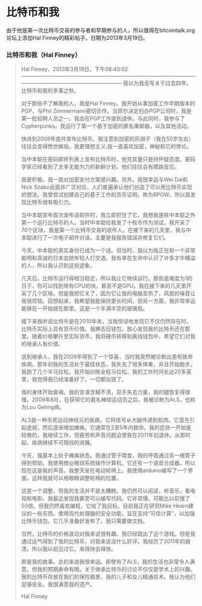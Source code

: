 # 比特币和我

由于他是第一次比特币交易的参与者和早期参与的人，所以值得在bitcointalk.org论坛上添加Hal Finney的精彩帖子。日期为2013年3月19日。


### 比特币和我（Hal Finney）

> Hal Finney，2013年3月19日，下午08:40:02
> ————————————————————————————————————————————————————
> 我以为我会写关于过去四年，比特币和我的多事之秋。
> 
> 对于那些不了解我的人，我是Hal Finney。我开始从事加密工作早期版本的PGP，与Phil Zimmermann密切合作。当菲尔决定创办PGP公司时，我是第一批招聘人员之一。我会在PGP工作直到退休。与此同时，我参与了Cypherpunks。我运行了第一个基于加密的匿名重邮器，以及其他活动。
>
> 快进到2008年底并宣布比特币。我注意到加密的灰胡子（我在50岁左右）往往会变得愤世嫉俗。我更理想主义;我一直喜欢加密，神秘和它的悖论。
>
> 当中本聪在密码邮件列表上宣布比特币时，他充其量只是持怀疑态度。密码学家已经看到了太多无能为力的新鲜计划，他们往往会有膝跳反应。
>
> 我更积极。我一直对加密支付方案感兴趣。另外，我很幸运与Wei Dai和Nick Szabo会面并广泛对应，人们普遍承认他们创造了可以用比特币实现的想法。我曾尝试创建自己的基于工作的货币证明，称为RPOW。所以我发现比特币很有吸引力。
>
> 当中本聪宣布首次发布该软件时，我立即抓住了它。我想我是除中本聪之外第一个运行比特币的人。当时中本聪给我发了十枚币作为测试，我开采了70个区块，我是第一个比特币交易的收件人。在接下来的几天里，我与中本聪进行了一次电子邮件对话，主要是我报告错误并修复它们。
>
> 今天，中本聪的真实身份已成为一个谜。但当时，我以为我正在和一个非常聪明和真诚的日本血统年轻人打交道。我有幸在生命中认识了许多才华横溢的人，所以我认识到这些迹象。
> 
> 几天后，比特币运行得相当稳定，所以我让它继续运行。那些是难度为1的日子，你可以找到带有CPU的块，甚至不是GPU。我在接下来的几天里开采了几个区块。但是我把它关了，因为它让我的电脑变热了，风扇的噪音让我很烦恼。回想起来，我希望我能保持更长时间，但另一方面，我非常幸运能够在一开始就在那里。这是一个半满半空的玻璃瓶。
>
> 接下来我听说比特币是在2010年末，当我惊讶地发现它不仅仍然存在时，比特币实际上具有货币价值。我拂去旧钱包，放心发现我的比特币还在那里。随着价格攀升至实际货币，我将硬币转移到离线钱包中，希望它们对我的继承人有价值。
>
> 说到继承人，我在2009年得到了一个惊喜，当时我突然被诊断出患有致命疾病。那年初我的生活处于最佳状态，我失去了很多体重，并且开始跑步。我跑了几个半马拉松，我开始训练全程马拉松。我的工作时间长达20多英里，我觉得我已经准备好了。一切都出错了。
>
> 我的身体开始衰竭。我的言语含糊不清，双手失去力量，我的腿恢复得很慢。2009年8月，在获得它的着名棒球运动员之后，我被诊断为ALS，也称为Lou Gehrig病。
>
> ALS是一种杀死运动神经元的疾病，它将信号从大脑传递到肌肉。它首先引起虚弱，然后逐渐增加瘫痪。它通常在2至5年内致命。我的症状一开始是轻微的，我继续工作，但疲劳和声音问题迫使我在2011年初退休。从那时起，疾病继续不可阻挡的进展。
>
> 今天，我基本上处于瘫痪状态。我通过管子喂食，我的呼吸通过另一根管子得到帮助。我使用商业眼球系统操作计算机。它还有一个语音合成器，所以现在这是我的声音。我整天坐在电动轮椅上。我使用arduino编写了一个界面，这样我就可以用眼睛调整轮椅的位置。
>
> 这是一个调整，但我的生活并不是太糟糕。我仍然可以阅读，听音乐，看电视和电影。我最近发现我甚至可以编写代码。它非常慢，可能比以前慢了50倍。但我仍然喜欢编程，它给了我目标。目前我正在研究Mike Hearn建议的一些东西，使用现代处理器的安全功能，旨在支持“可信计算”，以加强比特币钱包。它几乎准备好发布了。我只需要做文档。
>
> 当然，比特币的价格波动对我来说很有趣。我已经跳出了这个游戏。但是我通过运气得到了我的比特币，对我来说没什么好评。我经历了2011年的崩溃。所以我以前见过它。来得快去得快。
>
> 那是我的故事。总的来说我很幸运。即使有了ALS，我的生活也非常令人满意。但我的预期寿命有限。关于继承比特币的讨论不仅仅是学术上的兴趣。我的比特币存放在我们的保险箱里，我的儿子和女儿精通技术。我认为他们足够安全。我很满意我的遗产。
>
> Hal Finney






